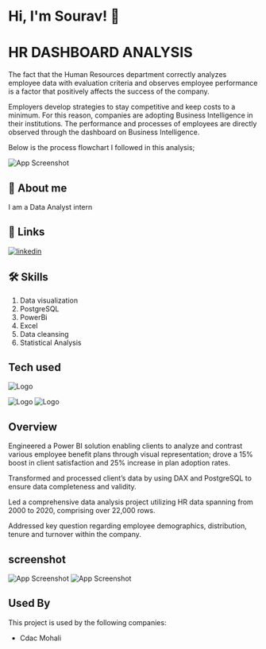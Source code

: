 
# Hi, I'm Sourav! 👋


# HR DASHBOARD ANALYSIS

The fact that the Human Resources department correctly analyzes employee data with evaluation criteria and observes employee performance is a factor that positively affects the success of the company.

Employers develop strategies to stay competitive and keep costs to a minimum. For this reason, companies are adopting Business Intelligence in their institutions. The performance and processes of employees are directly observed through the dashboard on Business Intelligence.

Below is the process flowchart I followed in this analysis;




![App Screenshot](https://miro.medium.com/v2/resize:fit:1400/format:webp/1*HaRwM44J-m2wnP7iQKh5kg.png)


## 🚀 About me
I am a Data Analyst intern


## 🔗 Links

[![linkedin](https://img.shields.io/badge/linkedin-0A66C2?style=for-the-badge&logo=linkedin&logoColor=white)](https://www.linkedin.com/in/sourav-verma-bbb65b1a5/)



## 🛠 Skills
1. Data visualization
2. PostgreSQL
3. PowerBi
4. Excel
5. Data cleansing
6. Statistical Analysis


## Tech used
![Logo](https://encrypted-tbn0.gstatic.com/images?q=tbn:ANd9GcRUmnFYeOmmAlNV9_ZTu5cYgS2L55Q1pt9QyA&s?raw=true)

![Logo](https://encrypted-tbn0.gstatic.com/images?q=tbn:ANd9GcTeTPnJem-A1rM4m4S7WKfMUFm_eq0wbIZnTApioNniLmj7Hwr0cAr74pPoGam7RgsPPO8&usqp=CAU?raw=true)
![Logo](https://encrypted-tbn0.gstatic.com/images?q=tbn:ANd9GcQRWQ8ZOn0rwI1RZ-1sB_VEruBp89wTBMjrkQ&s)
## Overview
Engineered a Power BI solution enabling clients to analyze and contrast various employee benefit plans
through visual representation; drove a 15% boost in client satisfaction and 25% increase in plan adoption rates.

Transformed and processed client’s data by using DAX and PostgreSQL to ensure data completeness and validity.

Led a comprehensive data analysis project utilizing HR data spanning from 2000 to 2020, comprising over 22,000 rows.

Addressed key question regarding employee demographics, distribution, tenure and turnover within the company.




## screenshot
![App Screenshot](https://github.com/souhacks/HR--Dashboard-Analysis/blob/main/hr_project%2001.PNG?raw=true)
![App Screenshot](https://github.com/souhacks/HR--Dashboard-Analysis/blob/main/hr_project%2002.PNG?raw=true)
## Used By

This project is used by the following companies:

- Cdac Mohali

